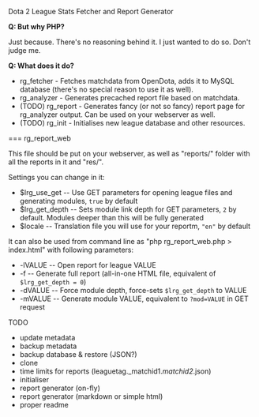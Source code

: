 Dota 2 League Stats Fetcher and Report Generator

**Q: But why PHP?**

Just because. There's no reasoning behind it. I just wanted to do so. Don't judge me.

**Q: What does it do?**

* rg_fetcher - Fetches matchdata from OpenDota, adds it to MySQL database (there's no special reason to use it as well).
* rg_analyzer - Generates precached report file based on matchdata.
* (TODO) rg_report - Generates fancy (or not so fancy) report page for rg_analyzer output. Can be used on your webserver as well.
* (TODO) rg_init - Initialises new league database and other resources.


=== rg_report_web

This file should be put on your webserver, as well as "reports/" folder with all the reports in it and "res/".

Settings you can change in it:
* $lrg_use_get -- Use GET parameters for opening league files and generating modules, `true` by default
* $lrg_get_depth -- Sets module link depth for GET parameters, `2` by default. Modules deeper than this will be fully generated
* $locale -- Translation file you will use for your reportm, `"en"` by default


It can also be used from command line as "php rg_report_web.php > index.html" with following parameters:
* -lVALUE -- Open report for league VALUE
* -f -- Generate full report (all-in-one HTML file, equivalent of `$lrg_get_depth = 0`)
* -dVALUE -- Force module depth, force-sets `$lrg_get_depth` to VALUE
* -mVALUE -- Generate module VALUE, equivalent to `?mod=VALUE` in GET request

TODO

- update metadata
- backup metadata
- backup database & restore (JSON?)
- clone
- time limits for reports (leaguetag._matchid1._matchid2_.json)
- initialiser
- report generator (on-fly)
- report generator (markdown or simple html)
- proper readme
